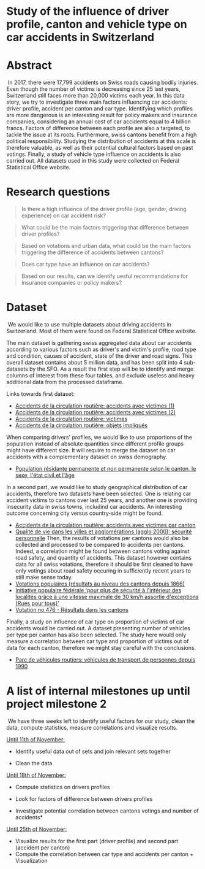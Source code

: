 # Study of the influence of driver profile, canton and vehicle type on car accidents in Switzerland

# Abstract

​	In 2017, there were 17,799 accidents on Swiss roads causing bodily injuries. Even though the number of victims is decreasing since 25 last years, Switzerland still faces more than 20,000 victims each year. In this data story, we try to investigate three main factors influencing car accidents: driver profile, accident per canton and car type. Identifying which profiles are more dangerous is an interesting result for policy makers and insurance companies, considering an annual cost of car accidents equal to 4 billion francs. Factors of difference between each profile are also a targeted, to tackle the issue at its roots. Furthermore, swiss cantons benefit from a high political responsibility. Studying the distribution of accidents at this scale is therefore valuable, as well as their potential cultural factors based on past votings. Finally, a study of vehicle type influence on accidents is also carried out. All datasets used in this study were collected on Federal Statistical Office website.

# Research questions

> Is there a high influence of the driver profile (age, gender, driving experience) on car accident risk?

> What could be the main factors triggering that difference between driver profiles?

> Based on votations and urban data, what could be the main factors triggering the difference of accidents between cantons?

> Does car type have an influence on car accidents? 

> Based on our results, can we identify uesful recommandations for insurance companies or policy makers?


# Dataset

​	We would like to use multiple datasets about driving accidents in Switzerland. Most of them were found on Federal Statistical Office website. 

The main dataset is gathering swiss aggregated data about car accidents according to various factors such as driver's and victim's profile, road type and condition, causes of accident, state of the driver and road signs. This overall dataset contains about 5 million data, and has been split into 4 sub-datasets by the SFO. As a result the first step will be to identify and merge columns of interest from these four tables, and exclude useless and heavy additional data from the processed dataframe. 

Links towards first dataset: 

- [Accidents de la circulation routière: accidents avec victimes (1)](https://www.pxweb.bfs.admin.ch/pxweb/fr/px-x-1106010100_102/-/px-x-1106010100_102.px) 
- [Accidents de la circulation routière: accidents avec victimes (2)](https://www.pxweb.bfs.admin.ch/pxweb/fr/px-x-1106010100_103/-/px-x-1106010100_103.px )
- [Accidents de la circulation routière: victimes](https://www.pxweb.bfs.admin.ch/pxweb/fr/px-x-1106010100_104/-/px-x-1106010100_104.px)
- [Accidents de la circulation routière: objets impliqués](https://www.pxweb.bfs.admin.ch/pxweb/fr/px-x-1106010100_105/-/px-x-1106010100_105.px )

When comparing drivers' profiles, we would like to use proportions of the population instead of absolute quantities since different profile groups might have different size. It will require to merge the dataset on car accidents with a complementary dataset on swiss demography.

- [Population résidante permanente et non permanente selon le canton, le sexe, l'état civil et l'âge](https://www.pxweb.bfs.admin.ch/pxweb/fr/px-x-0102010000_102/-/px-x-0102010000_102.px)

In a second part, we would like to study geographical distribution of car accidents, therefore two datasets have been selected. One is relating car accident victims to cantons over last 25 years, and another one is providing insecurity data in swiss towns, includind car accidents. An interesting outcome concerning city versus country-side might be found. 

- [Accidents de la circulation routière: accidents avec victimes par canton](https://www.pxweb.bfs.admin.ch/pxweb/fr/px-x-1106010100_101/-/px-x-1106010100_101.px)
- [Qualité de vie dans les villes et agglomérations (agglo 2000): sécurité personnelle](https://www.pxweb.bfs.admin.ch/pxweb/fr/px-x-2105000000_107/-/px-x-2105000000_107.px) 
Then, the results of votations per cantons would also be collected and processed to be compared to accidents per cantons. Indeed, a correlation might be found between cantons voting against road safety, and quantity of accidents. This dataset however contains data for all  swiss votations, therefore it should be first cleaned to have only votings about road safety occuring in sufficiently recent years to still make sense today. 
- [Votations populaires (résultats au niveau des cantons depuis 1866)](https://www.pxweb.bfs.admin.ch/pxweb/fr/px-x-1703030000_100/-/px-x-1703030000_100.px )
- [Initiative populaire fédérale 'pour plus de sécurité à l'intérieur des localités grâce à une vitesse maximale de 30 km/h assortie d'exceptions (Rues pour tous)'](https://www.admin.ch/ch/f//pore/vi/vis271.html)
- [Votation no  476 - Résultats dans les cantons](https://www.bk.admin.ch/ch/f/pore/va/20010304/can476.html)

Finally, a study on influence of car type on proportion of victims of car accidents would be carried out. A dataset presenting number of vehicles per type per canton has also been selected. The study here would only measure a correlation between car type and proportion of victims out of data for each canton, therefore we might stay careful with the conclusions. 

- [Parc de véhicules routiers: véhicules de transport de personnes depuis 1990](https://www.pxweb.bfs.admin.ch/pxweb/fr/px-x-1103020100_123/-/px-x-1103020100_123.px)

# A list of internal milestones up until project milestone 2

​	We have three weeks left to identify useful factors for our study, clean the data, compute statistics, measure correlations and visualize results.  

<u>Until 11th of November:</u>
- Identify useful data out of sets and join relevant sets together

- Clean the data  

   

<u>Until 18th of November:</u> 
- Compute statistics on drivers profiles

- Look for factors of difference between drivers profiles

- Investigate potential correlation between cantons votings and number of accidents*


<u>Until 25th of November:</u> 

- Visualize results for the first part (driver profile) and second part (accident per canton)
- Compute the correlation between car type and accidents per canton + Visualization
